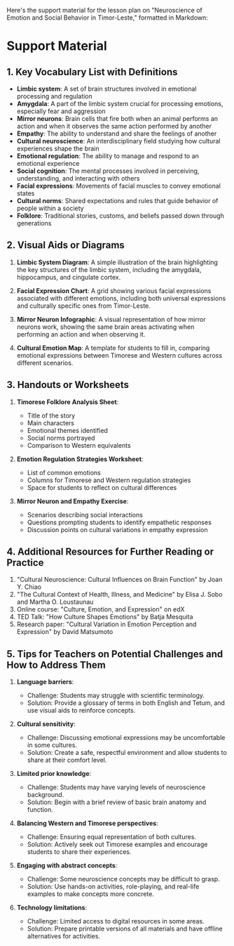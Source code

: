Here's the support material for the lesson plan on "Neuroscience of Emotion and Social Behavior in Timor-Leste," formatted in Markdown:

# Support Material

## 1. Key Vocabulary List with Definitions

- **Limbic system**: A set of brain structures involved in emotional processing and regulation
- **Amygdala**: A part of the limbic system crucial for processing emotions, especially fear and aggression
- **Mirror neurons**: Brain cells that fire both when an animal performs an action and when it observes the same action performed by another
- **Empathy**: The ability to understand and share the feelings of another
- **Cultural neuroscience**: An interdisciplinary field studying how cultural experiences shape the brain
- **Emotional regulation**: The ability to manage and respond to an emotional experience
- **Social cognition**: The mental processes involved in perceiving, understanding, and interacting with others
- **Facial expressions**: Movements of facial muscles to convey emotional states
- **Cultural norms**: Shared expectations and rules that guide behavior of people within a society
- **Folklore**: Traditional stories, customs, and beliefs passed down through generations

## 2. Visual Aids or Diagrams

1. **Limbic System Diagram**: A simple illustration of the brain highlighting the key structures of the limbic system, including the amygdala, hippocampus, and cingulate cortex.

2. **Facial Expression Chart**: A grid showing various facial expressions associated with different emotions, including both universal expressions and culturally specific ones from Timor-Leste.

3. **Mirror Neuron Infographic**: A visual representation of how mirror neurons work, showing the same brain areas activating when performing an action and when observing it.

4. **Cultural Emotion Map**: A template for students to fill in, comparing emotional expressions between Timorese and Western cultures across different scenarios.

## 3. Handouts or Worksheets

1. **Timorese Folklore Analysis Sheet**: 
   - Title of the story
   - Main characters
   - Emotional themes identified
   - Social norms portrayed
   - Comparison to Western equivalents

2. **Emotion Regulation Strategies Worksheet**:
   - List of common emotions
   - Columns for Timorese and Western regulation strategies
   - Space for students to reflect on cultural differences

3. **Mirror Neuron and Empathy Exercise**:
   - Scenarios describing social interactions
   - Questions prompting students to identify empathetic responses
   - Discussion points on cultural variations in empathy expression

## 4. Additional Resources for Further Reading or Practice

1. "Cultural Neuroscience: Cultural Influences on Brain Function" by Joan Y. Chiao
2. "The Cultural Context of Health, Illness, and Medicine" by Elisa J. Sobo and Martha O. Loustaunau
3. Online course: "Culture, Emotion, and Expression" on edX
4. TED Talk: "How Culture Shapes Emotions" by Batja Mesquita
5. Research paper: "Cultural Variation in Emotion Perception and Expression" by David Matsumoto

## 5. Tips for Teachers on Potential Challenges and How to Address Them

1. **Language barriers**: 
   - Challenge: Students may struggle with scientific terminology.
   - Solution: Provide a glossary of terms in both English and Tetum, and use visual aids to reinforce concepts.

2. **Cultural sensitivity**: 
   - Challenge: Discussing emotional expressions may be uncomfortable in some cultures.
   - Solution: Create a safe, respectful environment and allow students to share at their comfort level.

3. **Limited prior knowledge**: 
   - Challenge: Students may have varying levels of neuroscience background.
   - Solution: Begin with a brief review of basic brain anatomy and function.

4. **Balancing Western and Timorese perspectives**: 
   - Challenge: Ensuring equal representation of both cultures.
   - Solution: Actively seek out Timorese examples and encourage students to share their experiences.

5. **Engaging with abstract concepts**: 
   - Challenge: Some neuroscience concepts may be difficult to grasp.
   - Solution: Use hands-on activities, role-playing, and real-life examples to make concepts more concrete.

6. **Technology limitations**: 
   - Challenge: Limited access to digital resources in some areas.
   - Solution: Prepare printable versions of all materials and have offline alternatives for activities.